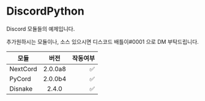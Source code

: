 # DiscordPython
Discord 모듈들의 예제입니다.

추가원하시는 모듈이나, 소스 있으시면 디스코드 배틀이#0001 으로 DM 부탁드립니다.


| 모듈 | 버전 | 작동여부 |
|---|:---:|---:|
| NextCord | 2.0.0a8 | ✅ |
| PyCord | 2.0.0b4 | ✅ |
| Disnake | 2.4.0 | ✅ |
